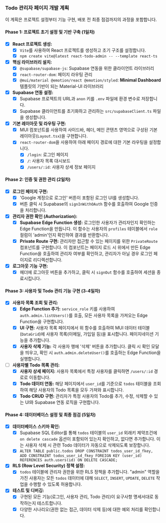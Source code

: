 ### **Todo 관리자 페이지 개발 계획**

이 계획은 프로젝트 설정부터 기능 구현, 배포 전 최종 점검까지의 과정을 포함합니다.

#### **Phase 1: 프로젝트 초기 설정 및 기반 구축 (1일차)**

- [x] **React 프로젝트 생성:**
    - [x] `Vite`를 사용하여 React 프로젝트를 생성하고 초기 구조를 설정합니다.
    - [x] `npm create vite@latest react-todo-admin -- --template react-ts`
- [x] **핵심 라이브러리 설치:**
    - [x] `@supabase/supabase-js`: Supabase 연동을 위한 클라이언트 라이브러리
    - [x] `react-router-dom`: 페이지 라우팅 관리
    - [x] `@mui/material @emotion/react @emotion/styled`: **Minimal Dashboard** 템플릿의 기반이 되는 Material-UI 라이브러리
- [x] **Supabase 연동 설정:**
    - [x] Supabase 프로젝트의 URL과 `anon` 키를 `.env` 파일에 환경 변수로 저장합니다.
    - [x] Supabase 클라이언트를 초기화하고 관리하는 `src/supabaseClient.ts` 파일을 생성합니다.
- [x] **기본 레이아웃 및 라우팅 구현:**
    - [x] MUI 컴포넌트를 사용하여 사이드바, 헤더, 메인 콘텐츠 영역으로 구성된 기본 레이아웃(`Layout.tsx`)을 구현합니다.
    - [x] `react-router-dom`을 사용하여 아래 페이지 경로에 대한 기본 라우팅을 설정합니다.
        - [x] `/login`: 로그인 페이지
        - [x] `/`: 사용자 목록 대시보드
        - [x] `/users/:id`: 사용자 상세 정보 페이지

#### **Phase 2: 인증 및 권한 관리 (2일차)**

- [x] **로그인 페이지 구현:**
    - [x] 'Google 계정으로 로그인' 버튼이 포함된 로그인 UI를 생성합니다.
    - [x] 버튼 클릭 시 Supabase의 `signInWithOAuth` 함수를 호출하여 Google 인증을 처리합니다.
- [x] **관리자 권한 확인 (Authorization):**
    - [x] **Supabase Edge Function 생성:** 로그인한 사용자가 관리자인지 확인하는 Edge Function을 만듭니다. 이 함수는 사용자의 `profiles` 테이블에서 `role` 컬럼이 'admin'인지 확인하여 결과를 반환합니다.
    - [x] **Private Route 구현:** 관리자만 접근할 수 있는 페이지를 위한 `PrivateRoute` 컴포넌트를 구현합니다. 이 컴포넌트는 페이지 로드 시 위에서 만든 Edge Function을 호출하여 관리자 여부를 확인하고, 관리자가 아닐 경우 로그인 페이지로 리디렉션합니다.
- [x] **로그아웃 기능 구현:**
    - [x] 헤더에 로그아웃 버튼을 추가하고, 클릭 시 `signOut` 함수를 호출하여 세션을 종료시킵니다.

#### **Phase 3: 사용자 및 Todo 관리 기능 구현 (3-4일차)**

- [x] **사용자 목록 조회 및 관리:**
    - [x] **Edge Function 추가:** `service_role` 키를 사용하여 `auth.admin.listUsers()`를 호출, 모든 사용자 목록을 가져오는 Edge Function을 구현합니다.
    - [x] **UI 구현:** 사용자 목록 페이지에서 위 함수를 호출하여 MUI 데이터 테이블(`DataGrid`)에 사용자 목록(이메일, 가입일 등)을 표시합니다. 페이지네이션 기능을 추가합니다.
    - [x] **사용자 삭제 기능:** 각 사용자 행에 '삭제' 버튼을 추가합니다. 클릭 시 확인 모달을 띄우고, 확인 시 `auth.admin.deleteUser()`를 호출하는 Edge Function을 실행합니다.
- [ ] **사용자별 Todo 목록 관리:**
    - [x] **사용자 상세 페이지:** 사용자 목록에서 특정 사용자를 클릭하면 `/users/:id` 경로로 이동합니다.
    - [x] **Todo 데이터 연동:** 해당 페이지에서 `user_id`를 기준으로 `todos` 테이블을 조회하여 해당 사용자의 Todo 목록을 모두 가져와 표시합니다.
    - [x] **Todo CRUD 구현:** 관리자가 특정 사용자의 Todo를 추가, 수정, 삭제할 수 있는 UI와 Supabase 연동 로직을 구현합니다.

#### **Phase 4: 데이터베이스 설정 및 최종 점검 (5일차)**

- [x] **데이터베이스 스키마 확인:**
    - [x] Supabase SQL Editor를 통해 `todos` 테이블의 `user_id` 외래키 제약조건에 `on delete cascade` 옵션이 포함되어 있는지 확인하고, 없다면 추가합니다. 이는 사용자 삭제 시 관련 Todo 데이터가 자동으로 삭제되도록 보장합니다.
    - [x] `ALTER TABLE public.todos DROP CONSTRAINT todos_user_id_fkey, ADD CONSTRAINT todos_user_id_fkey FOREIGN KEY (user_id) REFERENCES auth.users(id) ON DELETE CASCADE;`
- [x] **RLS (Row Level Security) 정책 설정:**
    - [x] `todos` 테이블에 관리자 권한을 위한 RLS 정책을 추가합니다. "admin" 역할을 가진 사용자는 모든 `todos` 데이터에 대해 `SELECT`, `INSERT`, `UPDATE`, `DELETE` 작업을 수행할 수 있도록 허용합니다.
- [x] **테스트 및 디버깅:**
    - [x] 구현된 모든 기능(로그인, 사용자 관리, Todo 관리)이 요구사항 명세서대로 동작하는지 테스트합니다.
    - [x] 다양한 시나리오(권한 없는 접근, 데이터 삭제 등)에 대한 예외 처리를 확인합니다.
